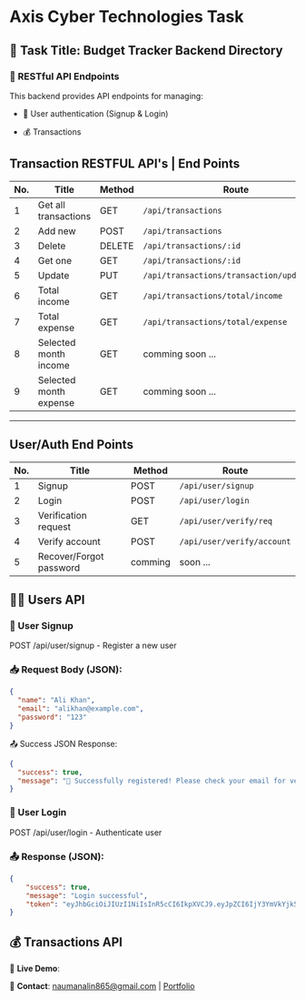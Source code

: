 # Axis Cyber Technologies Task

## 📌 Task Title: Budget Tracker Backend Directory

### 🚀 RESTful API Endpoints

This backend provides API endpoints for managing:

- 🧑 User authentication (Signup & Login)

- 💰 Transactions

## Transaction RESTFUL API's | End Points

| No. | Title                   | Method | Route |
|----|--------------------------|--------|--------------------------------------------|
| 1  | Get all transactions     | GET    | `/api/transactions`                        |
| 2  | Add new                  | POST   | `/api/transactions`                        |
| 3  | Delete                   | DELETE | `/api/transactions/:id`                    |
| 4  | Get one                  | GET    | `/api/transactions/:id`                    |
| 5  | Update                   | PUT    | `/api/transactions/transaction/update/:id` |
| 6  | Total income             | GET    | `/api/transactions/total/income`           |
| 7  | Total expense            | GET    | `/api/transactions/total/expense`          |
| 8  | Selected month income    | GET    |  comming soon ...    
| 9  | Selected month expense   | GET    |  comming soon ...

---

## User/Auth End Points

| No. | Title                   | Method | Route |
|----|--------------------------|--------|--------------------------------|
| 1  | Signup                  | POST   | `/api/user/signup`            |
| 2  | Login                   | POST   | `/api/user/login`             |
| 3  | Verification request    | GET    | `/api/user/verify/req`        |
| 4  | Verify account          | POST   | `/api/user/verify/account`    |
| 5  | Recover/Forgot password | comming | soon ...



## 🧑‍💻 Users API
### 🔹 User Signup

POST /api/user/signup - Register a new user

### 📥 Request Body (JSON):
```json
{
  "name": "Ali Khan",
  "email": "alikhan@example.com",
  "password": "123"
}
```
📤 Success JSON Response:
  ```json
{
    "success": true,
    "message": "🎉 Successfully registered! Please check your email for verification."
}
```

### 🔹 User Login


POST /api/user/login - Authenticate user
### 📤 Response (JSON):
```json 
{
    "success": true,
    "message": "Login successful",
    "token": "eyJhbGciOiJIUzI1NiIsInR5cCI6IkpXVCJ9.eyJpZCI6IjY3YmVkYjk5YTY4M2Q0MTZhZGI2OWRiZiIsImVtYWlsIjoiYWxpa2hhbkBleGFtcGxlLmNvbSIsImlhdCI6MTc0MDU2MTQ2NCwiZXhwIjoxNzQxMTY2MjY0fQ.5R53XftrJ9ZuWpAOO2DPV17Dk6SHyRd8XZ2p3w4Rck8"
}
```

## 💰 Transactions API


🔗 **Live Demo**: 

📧 **Contact**: naumanalin865@gmail.com | <a href="https://noumanali.vercel.app/" target="_blank" rel="noopener noreferrer">Portfolio</a>
